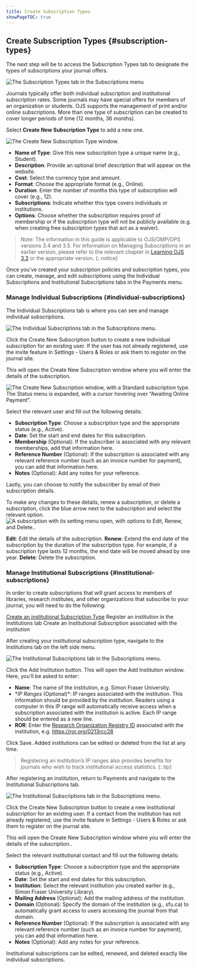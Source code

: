 ```yaml
---
title: Create Subscription Types
showPageTOC: true
---
```


## Create Subscription Types {#subscription-types}

The next step will be to access the Subscription Types tab to designate the types of subscriptions your journal offers.

![The Subscription Types tab in the Subscriptions menu](./assets/subscription-types-3.5.png)

Journals typically offer both individual subscription and institutional subscription rates. Some journals may have special offers for members of an organization or students. OJS supports the management of print and/or online subscriptions. More than one type of subscription can be created to cover longer periods of time (12 months, 36 months).

Select **Create New Subscription Type** to add a new one.

![The Create New Subscription Type window.](./assets/subscription-types-create-3.5.png)

* **Name of Type**: Give this new subscription type a unique name (e.g., Student).
* **Description**: Provide an optional brief description that will appear on the website.
* **Cost**: Select the currency type and amount.
* **Format**: Choose the appropriate format (e.g., Online).
* **Duration**: Enter the number of months this type of subscription will cover (e.g., 12).
* **Subscriptions**: Indicate whether this type covers individuals or institutions.
* **Options**: Choose whether the subscription requires proof of membership or if the subscription type will not be publicly available (e.g. when creating free subscription types that act as a waiver).

>Note: The information in this guide is applicable to OJS/OMP/OPS versions 3.4 and 3.5. For information on Managing Subscriptions in an earlier version, please refer to the relevant chapter in [Learning OJS 3.3](https://docs.pkp.sfu.ca/learning-ojs/3.3/en/subscriptions) or the appropriate version.
{:.notice} 

Once you’ve created your subscription policies and subscription types, you can create, manage, and edit subscriptions using the Individual Subscriptions and Institutional Subscriptions tabs in the Payments menu.

### Manage Individual Subscriptions {#individual-subscriptions}

The Individual Subscriptions tab is where you can see and manage individual subscriptions.

![The Individual Subscriptions tab in the Subscriptions menu.](./assets/individual-tab-3.5.png)


Click the Create New Subscription button to create a new individual subscription for an existing user. If the user has not already registered, use the invite feature in Settings - Users & Roles or ask them to register on the journal site. 

This will open the Create New Subscription window where you will enter the details of the subscription.

![The Create New Subscription window, with a Standard subscription type. The Status menu is expanded, with a cursor hovering over “Awaiting Online Payment”.](./assets/new-individual-3.5.png)


Select the relevant user and fill out the following details:

* **Subscription Type**: Choose a subscription type and the appropriate status (e.g., Active).
* **Date**: Set the start and end dates for this subscription.
* **Membership** (Optional): If the subscriber is associated with any relevant memberships, add that information here.
* **Reference Number** (Optional): If the subscription is associated with any relevant reference number (such as an invoice number for payment), you can add that information here.
* **Notes** (Optional): Add any notes for your reference.

Lastly, you can choose to notify the subscriber by email of their subscription details.


To make any changes to these details, renew a subscription, or delete a subscription, click the blue arrow next to the subscription and select the relevant option.
![A subscription with its setting menu open, with options to Edit, Renew, and Delete..](./assets/subscription-edit-menu-3.5.png)

**Edit**: Edit the details of the subscription.
**Renew**: Extend the end date of the subscription by the duration of the subscription type. For example, if a subscription type lasts 12 months, the end date will be moved ahead by one year.
**Delete**: Delete the subscription.


### Manage Institutional Subscriptions {#institutional-subscriptions}

In order to create subscriptions that will grant access to members of libraries, research institutes, and other organizations that subscribe to your journal, you will need to do the following:

[Create an institutional Subscription Type](#subscription-types)
Register an institution in the Institutions tab
Create an Institutional Subscription associated with the institution

After creating your institutional subscription type, navigate to the Institutions tab on the left side menu.

![The Institutional Subscriptions tab in the Subscriptions menu.](./assets/institution-add-3.5.png)


Click the Add Institution button. This will open the Add Institution window. Here, you’ll be asked to enter:
* **Name**: The name of the institution, e.g. Simon Fraser University.
* **IP Ranges* (Optional)*: IP ranges associated with the institution. This information should be provided by the institution. Readers using a computer in this IP range will automatically receive access when a subscription associated with the institution is active. Each IP range should be entered as a new line.
* **ROR**: Enter the [Research Organization Registry ID](https://ror.org/) associated with the institution, e.g. https://ror.org/0213rcc28 

Click Save. Added institutions can be edited or deleted from the list at any time.

>Registering an institution’s IP ranges also provides benefits for journals who wish to track institutional access statistics.
{:.tip}


After registering an institution, return to Payments and navigate to the Institutional Subscriptions tab.

![The Institutional Subscriptions tab in the Subscriptions menu.](./assets/institutional-tab-3.5.png)

Click the Create New Subscription button to create a new institutional subscription for an existing user. If a contact from the institution has not already registered, use the invite feature in Settings - Users & Roles or ask them to register on the journal site.

This will open the Create New Subscription window where you will enter the details of the subscription..

Select the relevant institutional contact and fill out the following details:

* **Subscription Type**: Choose a subscription type and the appropriate status (e.g., Active).
* **Date**: Set the start and end dates for this subscription.
* **Institution**: Select the relevant institution you created earlier (e.g., Simon Fraser University Library).
* **Mailing Address** (Optional): Add the mailing address of the institution.
* **Domain** (Optional): Specify the domain of the institution (e.g., sfu.ca) to automatically grant access to users accessing the journal from that domain.
* **Reference Number** (Optional): If the subscription is associated with any relevant reference number (such as an invoice number for payment), you can add that information here.
* **Notes** (Optional): Add any notes for your reference.

Institutional subscriptions can be edited, renewed, and deleted exactly like individual subscriptions.

